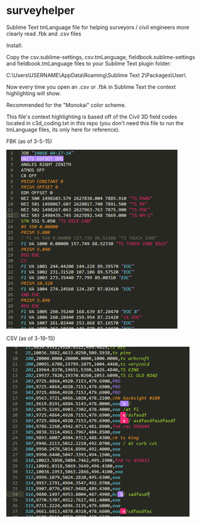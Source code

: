 # surveyhelper
Sublime Text tmLanguage file for helping surveyors / civil engineers more clearly read .fbk and .csv files

Install: 

Copy the csv.sublime-settings,	csv.tmLanguage, fieldbook.sublime-settings and fieldbook.tmLanguage files to your Sublime Text plugin folder:

C:\Users\USERNAME\AppData\Roaming\Sublime Text 2\Packages\User\

Now every time you open an .csv or .fbk in Sublime Text the context highlighting will show.

Recommended for the "Monokai" color scheme.

This file's context highlighting is based off of the Civil 3D field codes located in c3d_coding.txt in this repo (you don't need this file to run the tmLanguage files, its only here for reference).

FBK (as of 3-5-15)

![FBK](https://raw.githubusercontent.com/beevil/surveyhelper/master/screenshots/3-5-15fbk.png "FBK")


CSV (as of 3-19-15)

![CSV](https://raw.githubusercontent.com/beevil/surveyhelper/master/screenshots/3-19-15csv.png "CSV")